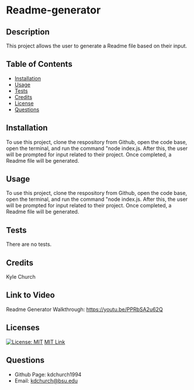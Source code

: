 # Readme-generator

  ## Description
  This project allows the user to generate a Readme file based on their input. 

  ## Table of Contents
  * [Installation](#installation)
  * [Usage](#usage)
  * [Tests](#tests)
  * [Credits](#credits)
  * [License](#licenses)
  * [Questions](#questions)
  
  ## Installation
  To use this project, clone the respository from Github, open the code base, open the terminal, and run the command "node index.js. After this, the user will be prompted for input related to their project. Once completed, a Readme file will be generated. 
  
  ## Usage
  To use this project, clone the respository from Github, open the code base, open the terminal, and run the command "node index.js. After this, the user will be prompted for input related to their project. Once completed, a Readme file will be generated.

  ## Tests
  There are no tests.

  ## Credits
  Kyle Church
  
  ## Link to Video
  Readme Generator Walkthrough: https://youtu.be/PPRbSA2u62Q

  ## Licenses
  
  [![License: MIT](https://img.shields.io/badge/License-MIT-yellow.svg)](https://opensource.org/licences/MIT)
  [MIT Link](https://opensource.org/licenses/MIT)

  ## Questions
  - Github Page: kdchurch1994
  - Email: kdchurch@bsu.edu
